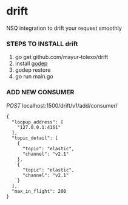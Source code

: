 # drift
NSQ integration to drift your request smoothly

### STEPS TO INSTALL drift
1. go get github.com/mayur-tolexo/drift
1. install [godep](https://www.github.com/tools/godep)
1. godep restore
1. go run main.go


### ADD NEW CONSUMER
*POST* localhost:1500/drift/v1/add/consumer/
```
{
  "loopup_address": [
    "127.0.0.1:4161"
  ],
  "topic_detail": [
    {
      "topic": "elastic",
      "channel": "v2.1"
    },
    {
      "topic": "elastic",
      "channel": "v2.1"
    }
  ],
  "max_in_flight": 200
}
```
